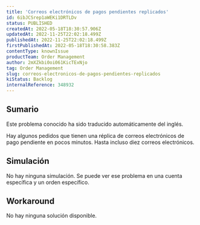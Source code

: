 ```yaml
---
title: 'Correos electrónicos de pagos pendientes replicados'
id: 6ibJCSrep1aWEKi1DRTLDv
status: PUBLISHED
createdAt: 2022-05-18T18:30:57.906Z
updatedAt: 2022-11-25T22:02:18.499Z
publishedAt: 2022-11-25T22:02:18.499Z
firstPublishedAt: 2022-05-18T18:30:58.383Z
contentType: knownIssue
productTeam: Order Management
author: 2mXZkbi0oi061KicTExNjo
tag: Order Management
slug: correos-electronicos-de-pagos-pendientes-replicados
kiStatus: Backlog
internalReference: 348932
---
```


## Sumario

<div class="alert alert-info">
  <p>Este problema conocido ha sido traducido automáticamente del inglés.</p>
</div>


Hay algunos pedidos que tienen una réplica de correos electrónicos de pago pendiente en pocos minutos. Hasta incluso diez correos electrónicos.



## Simulación


No hay ninguna simulación. Se puede ver ese problema en una cuenta específica y un orden específico.



## Workaround


No hay ninguna solución disponible.


